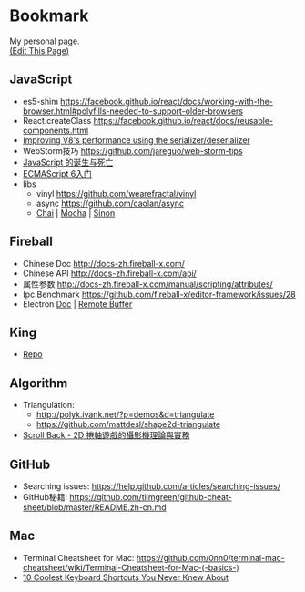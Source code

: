 # Bookmark
My personal page.  
[(Edit This Page)](https://github.com/jareguo/bookmark/edit/master/README.md)

## JavaScript
- es5-shim https://facebook.github.io/react/docs/working-with-the-browser.html#polyfills-needed-to-support-older-browsers
- React.createClass https://facebook.github.io/react/docs/reusable-components.html
- [Improving V8's performance using the serializer/deserializer](http://www.hashseed.net/2015/03/improving-v8s-performance-using.html)
- WebStorm技巧 https://github.com/jareguo/web-storm-tips
- [JavaScript 的诞生与死亡](http://v.youku.com/v_show/id_XODAzOTY1MTM2.html?from=s1.8-1-1.2)
- [ECMAScript 6入门](http://es6.ruanyifeng.com)
- libs
    - vinyl https://github.com/wearefractal/vinyl
    - async https://github.com/caolan/async
    - [Chai](http://chaijs.com/api/bdd) | [Mocha](http://mochajs.org/#usage) | [Sinon](http://sinonjs.org/docs)

## Fireball
- Chinese Doc http://docs-zh.fireball-x.com/
- Chinese API http://docs-zh.fireball-x.com/api/
- 属性参数 http://docs-zh.fireball-x.com/manual/scripting/attributes/
- Ipc Benchmark https://github.com/fireball-x/editor-framework/issues/28
- Electron [Doc](https://github.com/atom/electron/tree/master/docs) | [Remote Buffer](https://github.com/atom/electron/blob/master/docs/api/remote.md#remote-buffer)

## King
- [Repo](https://gitcafe.com/Firebox-Duomax/King) 

## Algorithm
- Triangulation:
    - http://polyk.ivank.net/?p=demos&d=triangulate  
    - https://github.com/mattdesl/shape2d-triangulate
- [Scroll Back - 2D 捲軸遊戲的攝影機理論與實務](https://igdshare.org/content/gdc2015-2d-scrolling-itay-keren)

## GitHub
- Searching issues: https://help.github.com/articles/searching-issues/
- GitHub秘籍: https://github.com/tiimgreen/github-cheat-sheet/blob/master/README.zh-cn.md

## Mac
- Terminal Cheatsheet for Mac: https://github.com/0nn0/terminal-mac-cheatsheet/wiki/Terminal-Cheatsheet-for-Mac-(-basics-)
- [10 Coolest Keyboard Shortcuts You Never Knew About](http://www.maclife.com/article/features/10_coolest_keyboard_shortcuts_you_never_knew_about)
